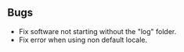 ## Bugs
- Fix software not starting without the "log" folder.
- Fix error when using non default locale.